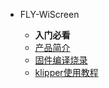* FLY-WiScreen

    * **入门必看**
    * [产品简介](/board/fly_WiScreen/README.md)
    * [固件编译烧录](/board/fly_WiScreen/flash.md)
    * [klipper使用教程](/board/fly_WiScreen/klipper.md)

